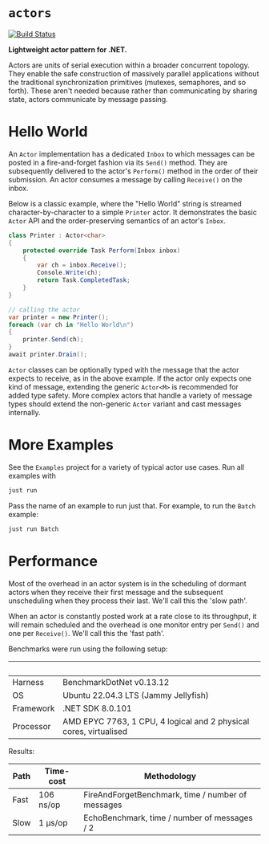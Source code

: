 `actors`
===
[![Build Status](https://img.shields.io/github/actions/workflow/status/kindredgroup/actors/dotnet.yml?branch=master&style=flat-square&logo=github)](https://github.com/kindredgroup/actors/actions/workflows/dotnet.yml)

**Lightweight actor pattern for .NET.**

Actors are units of serial execution within a broader concurrent topology. They enable the safe construction of massively parallel applications without the traditional synchronization primitives (mutexes, semaphores, and so forth). These aren't needed because rather than communicating by sharing state, actors communicate by message passing.

# Hello World
An `Actor` implementation has a dedicated `Inbox` to which messages can be posted in a fire-and-forget fashion via its `Send()` method. They are subsequently delivered to the actor's `Perform()` method in the order of their submission. An actor consumes a message by calling `Receive()` on the inbox.

Below is a classic example, where the "Hello World" string is streamed character-by-character to a simple `Printer` actor. It demonstrates the basic `Actor` API and the order-preserving semantics of an actor's `Inbox`.

```csharp
class Printer : Actor<char>
{
    protected override Task Perform(Inbox inbox)
    {
        var ch = inbox.Receive();
        Console.Write(ch);
        return Task.CompletedTask;
    }
}

// calling the actor
var printer = new Printer();
foreach (var ch in "Hello World\n")
{
    printer.Send(ch);
}
await printer.Drain();
```

`Actor` classes can be optionally typed with the message that the actor expects to receive, as in the above example. If the actor only expects one kind of message, extending the generic `Actor<M>` is recommended for added type safety. More complex actors that handle a variety of message types should extend the non-generic `Actor` variant and cast messages internally. 

# More Examples
See the `Examples` project for a variety of typical actor use cases. Run all examples with

```sh
just run
```

Pass the name of an example to run just that. For example, to run the `Batch` example:

```sh
just run Batch
```

# Performance
Most of the overhead in an actor system is in the scheduling of dormant actors when they receive their first message and the subsequent unscheduling when they process their last. We'll call this the 'slow path'.

When an actor is constantly posted work at a rate close to its throughput, it will remain scheduled and the overhead is one monitor entry per `Send()` and one per `Receive()`. We'll call this the 'fast path'.

Benchmarks were run using the following setup:

|&nbsp;           |&nbsp;
|-----------------|-------------------------------------
|Harness          |BenchmarkDotNet v0.13.12             
|OS               |Ubuntu 22.04.3 LTS (Jammy Jellyfish) 
|Framework        |.NET SDK 8.0.101
|Processor        |AMD EPYC 7763, 1 CPU, 4 logical and 2 physical cores, virtualised

Results:

|Path             |Time-cost     |Methodology
|-----------------|--------------|---------------
|Fast             |106 ns/op     |FireAndForgetBenchmark, time / number of messages
|Slow             |1 µs/op       |EchoBenchmark, time / number of messages / 2
